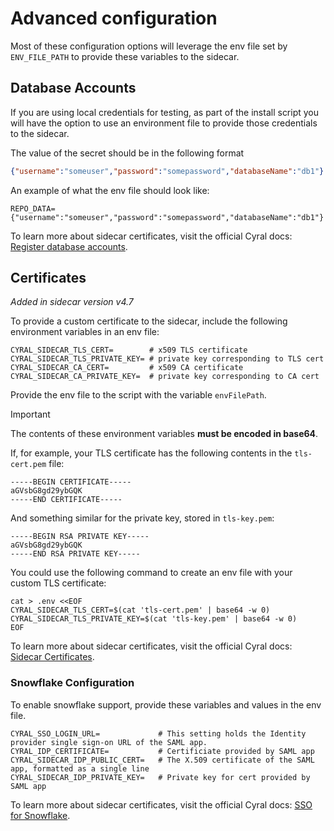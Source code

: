 # Advanced configuration

Most of these configuration options will leverage the env file set by `ENV_FILE_PATH` to
provide these variables to the sidecar.

## Database Accounts

If you are using local credentials for testing, as part of the install script you will have the option to use an environment file to provide those credentials to the sidecar.

The value of the secret should be in the following format

```json
{"username":"someuser","password":"somepassword","databaseName":"db1"}
```

An example of what the env file should look like:

```shell
REPO_DATA={"username":"someuser","password":"somepassword","databaseName":"db1"}
```

To learn more about sidecar certificates, visit the official Cyral docs:
[Register database accounts](https://cyral.com/docs/manage-user-access/database-accounts).

## Certificates

_Added in sidecar version v4.7_

To provide a custom certificate to the sidecar, include the following
environment variables in an env file:

```dotenv
CYRAL_SIDECAR_TLS_CERT=        # x509 TLS certificate
CYRAL_SIDECAR_TLS_PRIVATE_KEY= # private key corresponding to TLS cert
CYRAL_SIDECAR_CA_CERT=         # x509 CA certificate
CYRAL_SIDECAR_CA_PRIVATE_KEY=  # private key corresponding to CA cert
```

Provide the env file to the script with the variable `envFilePath`.

> [!IMPORTANT]
> The contents of these environment variables **must be encoded in base64**.

If, for example, your TLS certificate has the following contents in the
`tls-cert.pem` file:

```text
-----BEGIN CERTIFICATE-----
aGVsbG8gd29ybGQK
-----END CERTIFICATE-----
```

And something similar for the private key, stored in `tls-key.pem`:

```text
-----BEGIN RSA PRIVATE KEY-----
aGVsbG8gd29ybGQK
-----END RSA PRIVATE KEY-----
```

You could use the following command to create an env file with your custom TLS
certificate:

```shell
cat > .env <<EOF
CYRAL_SIDECAR_TLS_CERT=$(cat 'tls-cert.pem' | base64 -w 0)
CYRAL_SIDECAR_TLS_PRIVATE_KEY=$(cat 'tls-key.pem' | base64 -w 0)
EOF
```

To learn more about sidecar certificates, visit the official Cyral docs:
[Sidecar Certificates](https://cyral.com/docs/sidecars/sidecar-certificates).

### Snowflake Configuration

To enable snowflake support, provide these variables and values in the env file.

```dotenv
CYRAL_SSO_LOGIN_URL=             # This setting holds the Identity provider single sign-on URL of the SAML app.
CYRAL_IDP_CERTIFICATE=           # Certificiate provided by SAML app
CYRAL_SIDECAR_IDP_PUBLIC_CERT=   # The X.509 certificate of the SAML app, formatted as a single line
CYRAL_SIDECAR_IDP_PRIVATE_KEY=   # Private key for cert provided by SAML app
```

To learn more about sidecar certificates, visit the official Cyral docs:
[SSO for Snowflake](https://cyral.com/docs/manage-repositories/sso-for-snowflake/#configure-your-cyral-sidecar-as-the-idp-in-snowflake).
